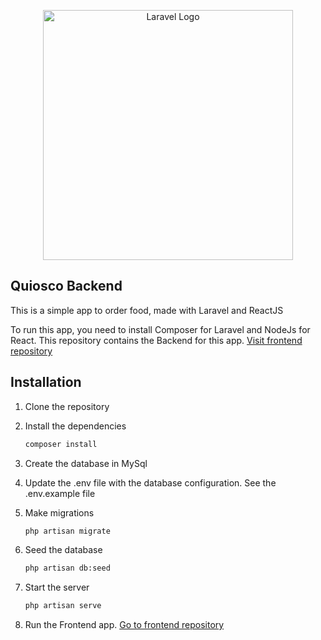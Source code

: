 <p align="center"><a href="https://laravel.com" target="_blank"><img src="https://raw.githubusercontent.com/laravel/art/master/logo-lockup/5%20SVG/2%20CMYK/1%20Full%20Color/laravel-logolockup-cmyk-red.svg" width="400" alt="Laravel Logo"></a></p>


## Quiosco Backend

This is a simple app to order food, made with Laravel and ReactJS

To run this app, you need to install Composer for Laravel and NodeJs for React. This repository contains the Backend for this app. [Visit frontend repository](https://github.com/JulianCallejas/quiosco-laravel-react-frontend)

## Installation

1. Clone the repository

2. Install the dependencies
    ```Bash
    composer install
    ```
3. Create the database in MySql

4. Update the .env file with the database configuration. See the .env.example file

5. Make migrations 
    ```Bash
    php artisan migrate
    ```

6. Seed the database
    ```Bash
    php artisan db:seed
    ```

7. Start the server
    ```Bash
    php artisan serve
    ```

8. Run the Frontend app. [Go to frontend repository](https://github.com/JulianCallejas/quiosco-laravel-react-frontend)